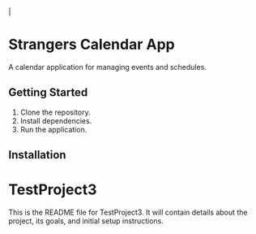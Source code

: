 |
# Strangers Calendar App

A calendar application for managing events and schedules.

## Getting Started

1. Clone the repository.
2. Install dependencies.
3. Run the application.

## Installation
# TestProject3
This is the README file for TestProject3. It will contain details about the project, its goals, and initial setup instructions.
